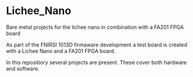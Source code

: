 # Lichee_Nano
Bare metal projects for the lichee nano in combination with a FA201 FPGA board

As part of the FNIRSI 1013D firmaware development a test board is created with a Lichee Nano and a FA201 FPGA board.

In this repositiory several projects are present. These cover both hardware and software.

